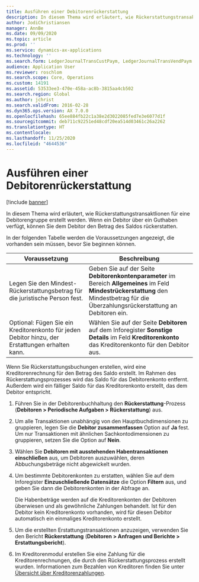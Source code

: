 ```yaml
---
title: Ausführen einer Debitorenrückerstattung
description: In diesem Thema wird erläutert, wie Rückerstattungstransaktlionen für eine Debitorengruppe erstellt werden. Wenn ein Debitor über ein Guthaben verfügt, können Sie dem Debitor den Betrag des Saldos rückerstatten.
author: JodiChristiansen
manager: AnnBe
ms.date: 09/09/2020
ms.topic: article
ms.prod: ''
ms.service: dynamics-ax-applications
ms.technology: ''
ms.search.form: LedgerJournalTransCustPaym, LedgerJournalTransVendPaym
audience: Application User
ms.reviewer: roschlom
ms.search.scope: Core, Operations
ms.custom: 14191
ms.assetid: 53533ee3-470e-458a-ac8b-3815aa4cb502
ms.search.region: Global
ms.author: jchrist
ms.search.validFrom: 2016-02-28
ms.dyn365.ops.version: AX 7.0.0
ms.openlocfilehash: 65ee884fb22c1a38e2d3022085fed7e3e6077d1f
ms.sourcegitcommit: deb711c92251ed48cdf20ea514d03461c26a2262
ms.translationtype: HT
ms.contentlocale: 
ms.lasthandoff: 11/25/2020
ms.locfileid: "4644536"
---
```

# <a name="reimburse-customers"></a>Ausführen einer Debitorenrückerstattung

[!include [banner](../includes/banner.md)]

In diesem Thema wird erläutert, wie Rückerstattungstransaktlionen für eine Debitorengruppe erstellt werden. Wenn ein Debitor über ein Guthaben verfügt, können Sie dem Debitor den Betrag des Saldos rückerstatten. 

In der folgenden Tabelle werden die Voraussetzungen angezeigt, die vorhanden sein müssen, bevor Sie beginnen können.

| Voraussetzung                                                            | Beschreibung |
|-------------------------------------------------------------------------|-------------|
| Legen Sie den Mindest-Rückerstattungsbetrag für die juristische Person fest.          | Geben Sie auf der Seite **Debitorenkontenparameter** im Bereich **Allgemeines** im Feld **Mindestrückerstattung** den Mindestbetrag für die Überzahlungsrückerstattung an Debitoren ein. |
| Optional: Fügen Sie ein Kreditorenkonto für jeden Debitor hinzu, der Erstattungen erhalten kann. | Wählen Sie auf der Seite **Debitoren** auf dem Inforegister **Sonstige Details** im Feld **Kreditorenkonto** das Kreditorenkonto für den Debitor aus. |

Wenn Sie Rückerstattungsbuchungen erstellen, wird eine Kreditorenrechnung für den Betrag des Saldo erstellt. Im Rahmen des Rückerstattungsprozesses wird das Saldo für das Debitorenkonto entfernt. Außerdem wird ein fälliger Saldo für das Kreditorenkonto erstellt, das dem Debitor entspricht.

1. Führen Sie in der Debitorenbuchhaltung den **Rückerstattung**-Prozess (**Debitoren \> Periodische Aufgaben \> Rückerstattung**) aus.
2. Um alle Transaktionen unabhängig von den Hauptbuchdimensionen zu gruppieren, legen Sie die **Debitor zusammenfassen** Option auf **Ja** fest. Um nur Transaktionen mit ähnlichen Sachkontodimensionen zu gruppieren, setzen Sie die Option auf **Nein**.
3. Wählen Sie **Debitoren mit ausstehenden Habentransaktionen einschließen** aus, um Debitoren auszuwählen, deren Abbuchungsbeträge nicht abgewickelt wurden.
4. Um bestimmte Debitorenkonten zu erstatten, wählen Sie auf dem Inforegister **Einzuschließende Datensätze** die Option **Filtern** aus, und geben Sie dann die Debitorenkonten in der Abfrage an.

    Die Habenbeträge werden auf die Kreditorenkonten der Debitoren überwiesen und als gewöhnliche Zahlungen behandelt. Ist für den Debitor kein Kreditorenkonto vorhanden, wird für diesen Debitor automatisch ein einmaliges Kreditorenkonto erstellt.

5. Um die erstellten Erstattungstransaktionen anzuzeigen, verwenden Sie den Bericht **Rückerstattung** (**Debitoren \> Anfragen und Berichte \> Erstattungsbericht**).
6. Im Kreditorenmodul erstellen Sie eine Zahlung für die Kreditorenrechnungen, die durch den Rückerstattungsprozess erstellt wurden. Informationen zum Bezahlen von Kreditoren finden Sie unter [Übersicht über Kreditorenzahlungen](../accounts-payable/Vendor-payments-workspace.md).
